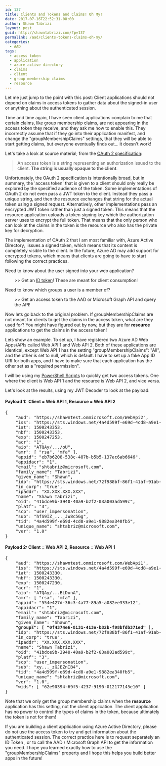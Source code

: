 ```yaml
---
id: 137
title: Clients and Tokens and Claims! Oh My!
date: 2017-07-16T22:52:31-08:00
author: Shawn Tabrizi
layout: post
guid: http://shawntabrizi.com/?p=137
permalink: /aad/clients-tokens-claims-oh-my/
categories:
  - AAD
tags:
  - access token
  - application
  - azure active directory
  - claims
  - client
  - group membership claims
  - resource
---
```

<p>Let me just jump to the point with this post: Client applications should not depend on claims in access tokens to gather data about the signed-in user or anything about the authenticated session.</p>

<p>Time and time again, I have seen client applications complain to me that certain claims, like group membership claims, are not appearing in the access token they receive, and they ask me how to enable this. They incorrectly assume that if they go into their application manifest, and change the "groupMembershipClaims" settings, that they will be able to start getting claims, but everyone eventually finds out... it doesn't work!</p>

<p>Let's take a look at source material; from the <a href="https://tools.ietf.org/html/rfc6749#section-1.4">OAuth 2 specification</a>:</p>

<p><blockquote>An access token is a string representing an authorization issued to the client. <strong>The string is usually opaque to the client</strong>.</blockquote></p>

<p>Unfortunately, the OAuth 2 specification is intentionally broad, but in summary, the 'access token' that is given to a client should only really be explored by the specified audience of the token. Some implementations of OAuth 2 do not even pass a JWT token to the client. Instead they pass a unique string, and then the resource exchanges that string for the actual token using a signed request. Alternatively, other implementations pass an encrypted JWT token rather than just a signed token. This means that the resource application uploads a token signing key which the authorization server uses to encrypt the full token. That means that the only person who can look at the claims in the token is the resource who also has the private key for decryption.</p>

<p>The implementation of OAuth 2 that I am most familiar with, Azure Active Directory,  issues a signed token, which means that its content is completely visible to the client. In the future, Azure AD may add support for encrypted tokens, which means that clients are going to have to start following the correct practices.</p>

<p>Need to know about the user signed into your web application?</p>

<p style="padding-left: 30px;">>> Get an <a href="https://docs.microsoft.com/en-us/azure/active-directory/develop/active-directory-token-and-claims#idtokens">ID token</a>! These are meant for client consumption!</p>

<p>Need to know which groups a user is a member of?</p>

<p style="padding-left: 30px;">>> Get an access token to the AAD or Microsoft Graph API and query the API!</p>

<p>Now lets go back to the original problem. If groupMembershipClaims are not meant for clients to get the claims in the access token, what are they used for? You might have figured out by now, but they are for <strong>resource</strong> applications to get the claims in the access token!</p>

<p>Lets show an example. To set up, I have registered two Azure AD Web Apps/APIs called Web API 1 and Web API 2. Both of these applications are identical, except Web API 1 has the setting "groupMembershipClaims": "All", and the other is set to null, which is default. I have to set up a fake App ID URI for both apps, and I have to make sure that each application has the other set as a "required permission".</p>

<p>I will be using my <a href="http://shawntabrizi.com/aad/azure-ad-authentication-with-powershell-and-adal/">PowerShell Scripts</a> to quickly get two access tokens. One where the client is Web API 1 and the resource is Web API 2, and vice versa.</p>

<p>Let's look at the results, using my JWT Decoder to look at the payload:</p>

<h4>Payload 1:  Client = Web API 1, Resource = Web API 2</h4>

<pre>{
    "aud": "https://shawntest.onmicrosoft.com/WebApi2",
    "iss": "https://sts.windows.net/4a4d599f-e69d-4cd8-a9e1-9882ea340fb5/",
    "iat": 1500243353,
    "nbf": 1500243353,
    "exp": 1500247253,
    "acr": "1",
    "aio": "ATQAy/.../oU",
    "amr": [ "rsa", "mfa" ],
    "appid": "eb7b6208-538c-487b-b5b5-137ac6ab6646",
    "appidacr": "1",
    "email": "shtabriz@microsoft.com",
    "family_name": "Tabrizi",
    "given_name": "Shawn",
    "idp": "https://sts.windows.net/72f988bf-86f1-41af-91ab-2d7cd011db47/",
    "in_corp": "true",
    "ipaddr": "XX.XXX.XXX.XXX",
    "name": "Shawn Tabrizi",
    "oid": "41bdce9b-3940-40a9-b2f2-03a003ad599c",
    "platf": "3",
    "scp": "user_impersonation",
    "sub": "hfS9IZ_..._JW8c5Gg",
    "tid": "4a4d599f-e69d-4cd8-a9e1-9882ea340fb5",
    "unique_name": "shtabriz@microsoft.com",
    "ver": "1.0"
}</pre>

<h4>Payload 2: Client = Web API 2, Resource = Web API 1</h4>

<pre>{
    "aud": "https://shawntest.onmicrosoft.com/WebApi1",
    "iss": "https://sts.windows.net/4a4d599f-e69d-4cd8-a9e1-9882ea340fb5/",
    "iat": 1500243330,
    "nbf": 1500243330,
    "exp": 1500247230,
    "acr": "1",
    "aio": "ATQAy/...BLDunA",
    "amr": [ "rsa", "mfa" ],
    "appid": "554e427d-36c3-4a77-89a5-a082ee333e12",
    "appidacr": "1",
    "email": "shtabriz@microsoft.com",
    "family_name": "Tabrizi",
    "given_name": "Shawn",
    <strong>"groups": [ "0f4374e6-8131-413e-b32b-f98bfdb371ed" ],</strong>
    "idp": "https://sts.windows.net/72f988bf-86f1-41af-91ab-2d7cd011db47/",
    "in_corp": "true",
    "ipaddr": "XX.XXX.XXX.XXX",
    "name": "Shawn Tabrizi",
    "oid": "41bdce9b-3940-40a9-b2f2-03a003ad599c",
    "platf": "3",
    "scp": "user_impersonation",
    "sub": "xy..._zGJEZnIB4",
    "tid": "4a4d599f-e69d-4cd8-a9e1-9882ea340fb5",
    "unique_name": "shtabriz@microsoft.com",
    "ver": "1.0",
    "wids": [ "62e90394-69f5-4237-9190-012177145e10" ]
}</pre>

<p>Note that we only get the group membership claims when the <strong>resource</strong> application has this setting, not the client application. The client application has no power to control the types of claims in the token, because ultimately the token is not for them!</p>

<p>If you are building a client application using Azure Active Directory, please do not use the access token to try and get information about the authenticated session. The correct practice here is to request separately an ID Token , or to call the AAD / Microsoft Graph API to get the information you need. I hope you learned exactly how to use the "groupMembershipClaims" property and I hope this helps you build better apps in the future!</p>